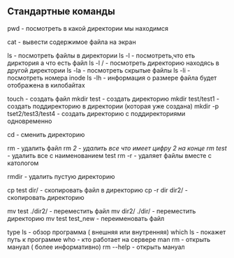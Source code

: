 ## Стандартные команды

pwd - посмотреть в какой директории мы находимся     

cat - вывести содержимое файла на экран

ls  - посмотреть файлы в директории
ls -l - посмотреть,что еть дирктория а что есть файл
ls -l / - посмотреть директорию находясь в другой директории
ls -la  - посмотреть скрытые файлы
ls -li - посмотреть номера inode
ls -lh - информация о размере файла будет отображена в килобайтах  

touch - cоздать файл
mkdir test - cоздать директорию
mkdir test/test1 - создать поддиректорию в директории (которая уже создана)
mkdir -p tset2/test3/test4 - создать директорию с поддиректориями одновременно

cd - сменить директорию

rm - удалить файл
rm *2 - удалить все что имеет цифру  2 на конце
rm test* - удалить все с наименованием test
rm -r - удаляет файлы вместе с катологом

rmdir - удалить пустую директорию

cp test dir/ - скопировать файл в директорию
cp -r dir dir2/ - скопировать директорию

mv test ./dir2/ - переместить файл
mv dir2/ ./dir/ - переместить директорию
mv test test_new - переименовать файл

type ls - обзор программа ( внешняя или внутренняя)
which ls - покажет путь к программе
who - кто работает на сервере
man rm - открыть мануал ( более информативно)
rm --help - открыть мануал 


